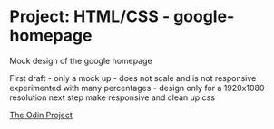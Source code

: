 Project: HTML/CSS - google-homepage
===============
Mock design of the google homepage

First draft - only a mock up - does not scale and is not responsive
experimented with many percentages - design only for a 1920x1080 resolution
next step make responsive and clean up css

[The Odin Project](http://www.theodinproject.com)
